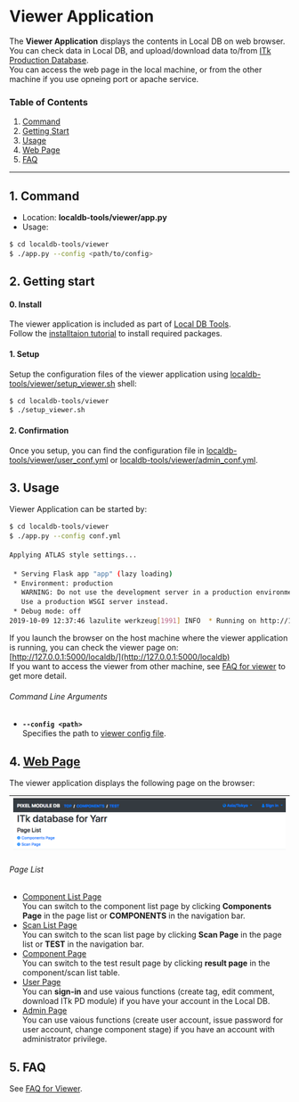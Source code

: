 # Viewer Application

The **Viewer Application** displays the contents in Local DB on web browser. <br>
You can check data in Local DB, and upload/download data to/from [ITk Production Database](https://itkpd-test.unicorncollege.cz/).<br>
You can access the web page in the local machine, or from the other machine if you use opneing port or apache service.

### Table of Contents

1. [Command](#1-command)
2. [Getting Start](#2-getting-start)
3. [Usage](#3-usage)
4. [Web Page](#4-web-page)
5. [FAQ](#5-faq)

---

## 1. Command

- Location: **localdb-tools/viewer/app.py**
- Usage:

```bash
$ cd localdb-tools/viewer
$ ./app.py --config <path/to/config>
```

## 2. Getting start

#### 0. Install

The viewer application is included as part of [Local DB Tools](https://gitlab.cern.ch/YARR/localdb-tools).<br>
Follow the [installtaion tutorial](../installation.md) to install required packages.<br>

#### 1. Setup

Setup the configuration files of the viewer application using [localdb-tools/viewer/setup_viewer.sh](../script/setup-viewer.md) shell:

```bash
$ cd localdb-tools/viewer
$ ./setup_viewer.sh
```

#### 2. Confirmation

Once you setup, you can find the configuration file in [localdb-tools/viewer/user_conf.yml](../config/viewer.md#basic-file-formad) or [localdb-tools/viewer/admin_conf.yml](../config/viewer.md#admin-file-format).

## 3. Usage

Viewer Application can be started by:

```bash
$ cd localdb-tools/viewer
$ ./app.py --config conf.yml

Applying ATLAS style settings...

 * Serving Flask app "app" (lazy loading)
 * Environment: production
   WARNING: Do not use the development server in a production environment.
   Use a production WSGI server instead.
 * Debug mode: off
2019-10-09 12:37:46 lazulite werkzeug[1991] INFO  * Running on http://127.0.0.1:5000/ (Press CTRL+C to quit)
```

If you launch the browser on the host machine where the viewer application is running, you can check the viewer page on: [http://127.0.0.1:5000/localdb/](http://127.0.0.1:5000/localdb)<br>
If you want to access the viewer from other machine, see [FAQ for viewer](../faq/viewer.md) to get more detail.

###### Command Line Arguments

- **``--config <path>``**<br>
Specifies the path to [viewer config file](../config/viewer.md).<br>

## 4. [Web Page](viewer/page.md)

The viewer application displays the following page on the browser:

|![Viewer Top Page](../images/viewer/top.png)|
|:-:|


###### Page List

- [Component List Page](viewer/top.md#component-list-page)<br>
You can switch to the component list page by clicking **Components Page** in the page list or **COMPONENTS** in the navigation bar.
- [Scan List Page](viewer/top.md#scan-list-page)<br>
You can switch to the scan list page by clicking **Scan Page** in the page list or **TEST** in the navigation bar.
- [Component Page](viewer/component.md)<br>
You can switch to the test result page by clicking **result page** in the component/scan list table.
- [User Page](viewer/user.md)<br>
You can **sign-in** and use vaious functions (create tag, edit comment, download ITk PD module) if you have your account in the Local DB.
- [Admin Page](viewer/admin.md)<br>
You can use vaious functions (create user account, issue password for user account, change component stage) if you have an account with administrator privilege.

## 5. FAQ

See [FAQ for Viewer](../faq/viewer.md).
